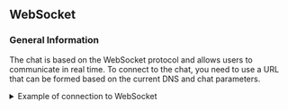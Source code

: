 ## WebSocket

### General Information

The chat is based on the WebSocket protocol and allows users to communicate in real time.
To connect to the chat, you need to use a URL that can be formed based on the current DNS and chat parameters.

<details>
<summary markdown="span">Example of connection to WebSocket</summary>

`ws://<CURRENT_DNS>/ws/chats/<ID>/?token=<JWT_TOKEN>`

where:

- `<CURRENT_DNS>` - The fully qualified domain name or IP address of your server.
    - Example: localhost:8000 or example.com
- `<ID>` - Unique chat ID.
- `<JWT_TOKEN>` - JSON Web Token, which is used to authenticate the user. This token is generated by the server when the user logs in.

</details>
